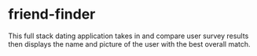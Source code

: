 # friend-finder
 This full stack dating application takes in and compare user survey results then displays the name and picture of the user with the best overall match.
